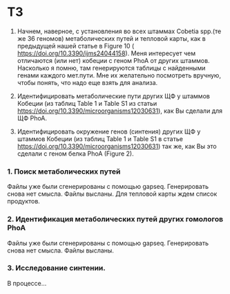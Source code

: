 # ТЗ

1) Начнем, наверное, с установления во всех штаммах Cobetia spp.(те же 36 геномов) метаболических путей и тепловой карты, как в предыдущей нашей статье в Figure 10 ( https://doi.org/10.3390/ijms24044158). Меня интересует чем отличаются (или нет) кобеции с геном PhoA от других штаммов. Насколько я помню, там генерируются таблицы с найденными генами каждого мет.пути. Мне их желательно посмотреть вручную, чтобы понять, что надо еще взять для анализа.

2) Идентифицировать метаболические пути других ЩФ у штаммов Кобеции (из таблиц Table 1 и Table S1 из статьи https://doi.org/10.3390/microorganisms12030631), как Вы сделали для ЩФ PhoA.

3) Идентифицировать окружение генов (синтения) других ЩФ у штаммов Кобеции (из таблиц Table 1 и Table S1 в статье https://doi.org/10.3390/microorganisms12030631) так же, как Вы это сделали с геном белка PhoA (Figure 2).

### 1. Поиск метаболических путей

Файлы уже были сгенерированы с помощью gapseq. Генерировать снова нет смысла. Файлы высланы.
Для тепловой карты ждем список продуктов.

### 2. Идентификация метаболических путей других гомологов PhoA

Файлы уже были сгенерированы с помощью gapseq. Генерировать снова нет смысла. Файлы высланы.

### 3. Исследование синтении.

В процессе...
